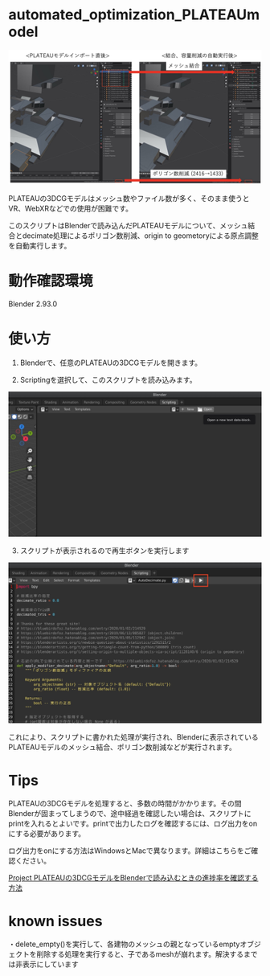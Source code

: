 # automated_optimization_PLATEAUmodel

![test](./pictures_forReadme/blender_decimate_auto.jpg)

PLATEAUの3DCGモデルはメッシュ数やファイル数が多く、そのまま使うとVR、WebXRなどでの使用が困難です。  

このスクリプトはBlenderで読み込んだPLATEAUモデルについて、メッシュ結合とdecimate処理によるポリゴン数削減、origin to geometoryによる原点調整を自動実行します。

# 動作確認環境

Blender 2.93.0 

# 使い方

1. Blenderで、任意のPLATEAUの3DCGモデルを開きます。

2. Scriptingを選択して、このスクリプトを読み込みます。  

![scripting](./pictures_forReadme/Blender_scripting.jpg)

3. スクリプトが表示されるので再生ボタンを実行します  

![playback](./pictures_forReadme/Blender_script_execute.jpg)

これにより、スクリプトに書かれた処理が実行され、Blenderに表示されているPLATEAUモデルのメッシュ結合、ポリゴン数削減などが実行されます。  

# Tips  

PLATEAUの3DCGモデルを処理すると、多数の時間がかかります。その間Blenderが固まってしまうので、途中経過を確認したい場合は、スクリプトにprintを入れるとよいです。printで出力したログを確認するには、ログ出力をonにする必要があります。  

ログ出力をonにする方法はWindowsとMacで異なります。詳細はこちらをご確認ください。  

[Project PLATEAUの3DCGモデルをBlenderで読み込むときの進捗率を確認する方法](https://www.crossroad-tech.com/entry/PLATEAU-Blender-progress)  

# known issues

・delete_empty()を実行して、各建物のメッシュの親となっているemptyオブジェクトを削除する処理を実行すると、子であるmeshが崩れます。解決するまでは非表示にしています    
